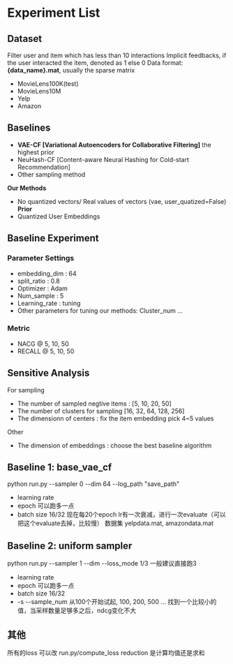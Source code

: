 # Experiment List

## Dataset
Filter user and item which has less than 10 interactions
Implicit feedbacks, if the user interacted the item, denoted as 1 else 0
Data format: **{data_name}.mat**, usually the sparse matrix
+ MovieLens100K(test)
+ MovieLens10M
+ Yelp
+ Amazon

## Baselines
+ **VAE-CF [Variational Autoencoders for Collaborative Filtering]** the highest prior
+ NeuHash-CF [Content-aware Neural Hashing for Cold-start Recommendation]
+ Other sampling method
<!-- + NCF [Neural collaborative filtering] -->

**Our Methods**
+ No quantized vectors/ Real values of vectors (vae, user_quatized=False) **Prior**
+ Quantized User Embeddings

## Baseline Experiment
### Parameter Settings
+ embedding_dim : 64
+ split_ratio : 0.8
+ Optimizer : Adam
+ Num_sample : 5
+ Learning_rate : tuning
+ Other parameters for tuning our methods: Cluster_num ...

### Metric
+ NACG @ 5, 10, 50
+ RECALL @ 5, 10, 50

## Sensitive Analysis
For sampling
+ The number of sampled negtive items : [5, 10, 20, 50]
+ The number of clusters for sampling [16, 32, 64, 128, 256]
+ The dimensionn of centers : fix the item embedding pick 4~5 values

Other
+ The dimension of embeddings : choose the best baseline algorithm



## Baseline 1: base_vae_cf
python run.py --sampler 0 --dim 64 --log_path "save_path" 
+ learning rate
+ epoch 可以跑多一点
+ batch size  16/32
现在每20个epoch lr有一次衰减，进行一次evaluate（可以把这个evaluate去掉，比较慢）
数据集 yelpdata.mat, amazondata.mat

## Baseline 2: uniform sampler
python run.py --sampler 1 --dim 
--loss_mode 1/3   一般建议直接跑3
+ learning rate
+ epoch 可以跑多一点
+ batch size 16/32
+ -s --sample_num 从100个开始试起, 100, 200, 500 ... 找到一个比较小的值，当采样数量足够多之后，ndcg变化不大

## 其他 
所有的loss 可以改 run.py/compute_loss reduction 是计算均值还是求和